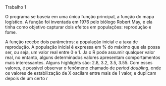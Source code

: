 Trabalho 1

O programa se baseia em uma única função principal, a função do mapa logístico. A função foi inventada em 1976 pelo biólogo Robert May, e ela tinha como objetivo capturar dois efeitos em populações: reprodução e fome.

A função recebe dois parâmetros: a população inicial e a taxa de reprodução. A população inicial é expressa em % do máximo que ela possa ser, ou seja, um valor real entre 0 e 1.
Ja o R pode assumir qualquer valor real, no entanto, alguns determinados valores apresentam comportamentos mais interessantes. Alguns highlights são: 2.8, 3.2, 3.5, 3.55. Com esses valores, é possível observar o fenômeno chamado de *period doubling*, onde os valores de estabilização de X oscilam entre mais de 1 valor, e duplicam depois de um certo *r*